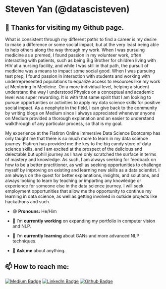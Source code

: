 # Steven Yan (@datascisteven) 

## 👋  Thanks for visiting my Github page.

What is consistent through my different paths to find a career is my desire to make a difference or some social impact, but at the very least being able to help others along the way through my work.  When I was pursuing medicine as a premed, I found passion in my volunteer work, often interacting with patients, such as being Big Brother for children living with HIV at a nursing facility, and while I was still in that path, the pursuit of medicine was a means to impact some social good.  When I was pursuing test prep, I found passion in interaction with students and working with underrepresented populations to equalize access to resources like my work at Mentoring In Medicine.  On a more individual level, helping a student understand the way I understood Physics on a conceptual and academic level was super rewarding.  It is with that same spirit that I am looking to pursue opportunities or activities to apply my data science skills for positive social impact.  As a neophyte in the field, I can give back to the community by writing blogs on Medium since I always appreciated whenever anyone on Medium provided a thorough explanation and an easier to understand walkthrough of any particular process, so that is my goal.

My experience at the Flatiron Online Immersive Data Science Bootcamp has only taught me that there is so much more to learn in my data science journey.  Flatiron has provided me the key to the big candy store of data science skills, and I am excited at the prospect of the delicious and delectable but uphill journey as I have only scratched the surface in terms of mastery and knowledge.  As such, I am always seeking for feedback on how to be a better practitioner, as well as seeking opportunities to challenge myself by improving on existing and learning new skills as a data scientist. I am always on the quest for better explanations, insights, and solutions, and always looking to learn by teaching or imparting any knowledge or experience for someone else in the data science journey.  I will seek employment opportunities that allow me the opportunity to continue my learning in data science, as well as getting involved in outside projects like hackathons and such.

- 😄  **Pronouns:** He/Him

- 🔭  I’m **currently working** on expanding my portfolio in computer vision and NLP. 

- 🌱  I’m **currently learning** about GANs and more advanced NLP techniques.

- 💬  **Ask me** about anything.


## 📫  How to reach me: 
<p><!--   <a href="https://datascisteven.com"><img src="https://img.shields.io/badge/-datascisteven.com-21759B?style=flat-square&amp;labelColor=21759B&amp;logo=Wordpress&amp;link=https://datascisteven.com" alt="Website Badge"></a>  --><a href="https://medium.com/@datascisteven"><img src="https://img.shields.io/badge/-@datascisteven-000000?style=flat-square&amp;labelColor=000000&amp;logo=Medium&amp;link=https://medium.com/@serbis" alt="Medium Badge"></a>   <a href="https://www.linkedin.com/in/datascisteven/"><img src="https://img.shields.io/badge/-@datascisteven-0077B5?style=flat-square&amp;labelColor=0077B5&amp;logo=LinkedIn&amp;link=https://www.linkedin.com/in/datascisteven/" alt="LinkedIn Badge"></a>   <a href="https://www.github.com/datascisteven/"><img src="https://img.shields.io/badge/-@datascisteven-181717?style=flat-square&amp;labelColor=181717&amp;logo=Github&amp;link=https://www.github.com/datascisteven/" alt="Github Badge"></a></p>
